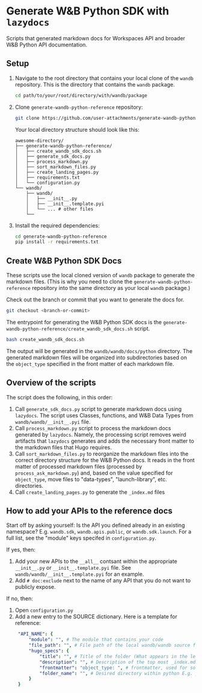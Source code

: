 # Generate W&B Python SDK with `lazydocs`

Scripts that generated markdown docs for Workspaces API and broader W&B Python API documentation.

## Setup
1. Navigate to the root directory that contains your local clone of the `wandb` repository. This is the directory that contains the `wandb` package.

   ```bash
   cd path/to/your/root/directory/with/wandb/package
   ```
2. Clone `generate-wandb-python-reference` repository:

   ```bash
   git clone https://github.com/user-attachments/generate-wandb-python-reference.git
   ```

    Your local directory structure should look like this:

    ```text
    awesome-directory/
    ├── generate-wandb-python-reference/
    │   ├── create_wandb_sdk_docs.sh
    │   ├── generate_sdk_docs.py
    │   ├── process_markdown.py
    │   ├── sort_markdown_files.py
    │   ├── create_landing_pages.py
    │   ├── requirements.txt
    │   └── configuration.py
    └── wandb/
        ├── wandb/
        │   ├── __init__.py
        │   ├── __init__.template.pyi
        │   └── ... # other files
        └──
    ```

3. Install the required dependencies:
   ```bash
   cd generate-wandb-python-reference
   pip install -r requirements.txt
   ``` 

## Create W&B Python SDK Docs

These scripts use the local cloned version of `wandb` package to generate the markdown files. (This is why you need to clone the `generate-wandb-python-reference` repository into the same directory as your local `wandb` package.)

Check out the branch or commit that you want to generate the docs for.

```bash title="wandb"
git checkout <branch-or-commit>
```

The entrypoint for generating the W&B Python SDK docs is the `generate-wandb-python-reference/create_wandb_sdk_docs.sh` script.

```bash title="generate-wandb-python-reference"
bash create_wandb_sdk_docs.sh
```

The output will be generated in the `wandb/wandb/docs/python` directory. The generated markdown files will be organized into subdirectories based on the `object_type` specified in the front matter of each markdown file.

## Overview of the scripts
The script does the following, in this order:

1. Call `generate_sdk_docs.py` script to generate markdown docs using `lazydocs`. The script uses Classes, functions, and W&B Data Types from `wandb/wandb/__init__.pyi` file.
2. Call `process_markdown.py` script to process the markdown docs generated by `lazydocs`. Namely, the processing script removes weird artifacts that `lazydocs` generates and adds the necessary front matter to the markdown files that Hugo requires.
3. Call `sort_markdown_files.py` to reorganize the markdown files into the correct directory structure for the W&B Python docs. It reads in the front matter of processed markdown files (processed by `process_ask_markdown.py`) and, based on the value specified for `object_type`, move files to "data-types", "launch-library", etc. directories.
4. Call `create_landing_pages.py` to generate the `_index.md` files


## How to add your APIs to the reference docs

Start off by asking yourself: Is the API you defined already in an existing namespace? E.g. `wandb.sdk`, `wandb.apis.public`, or `wandb.sdk.launch`. For a full list, see the "module" keys specifed in `configuration.py`.

If yes, then:

1. Add your new APIs to the `__all__` contsant within the appropriate `__init__.py` or `__init__.template.pyi` file. See  `wandb/wandb/__init__.template.pyi` for an example.
2. Add `# doc:exclude` next to the name of any API that you do not want to publicly expose. 
 

If no, then:

1. Open `configuration.py`
2. Add a new entry to the SOURCE dictionary. Here is a template for reference:
   ```yaml
    "API_NAME": {
        "module": "", # The module that contains your code
        "file_path": "", # File path of the local wandb/wandb source files
        "hugo_specs": {
            "title": "", # Title of the folder (What appears in the left navigation)
            "description": "", # Description of the top most _index.md file
            "frontmatter": "object_type: ", # frontmatter, used for sorting
            "folder_name": "", # Desired directory within python E.g. python/launch-library, python/data-type/
        }
    }
   ```


